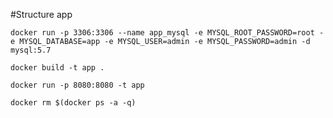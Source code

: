 #Structure app

`docker run -p 3306:3306 --name app_mysql -e MYSQL_ROOT_PASSWORD=root -e MYSQL_DATABASE=app -e MYSQL_USER=admin -e MYSQL_PASSWORD=admin -d mysql:5.7`

`docker build -t app .`

`docker run -p 8080:8080 -t app`

`docker rm $(docker ps -a -q)`
